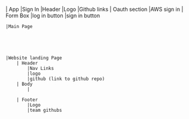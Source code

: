 | App 
    |Sign In
        |Header 
            |Logo
            |Github links
        | Oauth section
            |AWS sign in 
        | Form Box
            |log in button 
            |sign in button 

    |Main Page





    |Website landing Page
        | Header
            |Nav Links
            |logo
            |github (link to github repo)
        | Body
            |
        
        | Footer
            |Logo
            |team githubs
